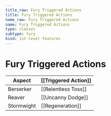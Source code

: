 ```yaml
---
title_raw: Fury Triggered Actions
title: Fury Triggered Actions
name_raw: Fury Triggered Actions
name: Fury Triggered Actions
type: classes
subtype: fury
kind: 1st-level features
---
```


# Fury Triggered Actions

| **Aspect** | **[[Triggered Action]]** |
| ---------- | ------------------------ |
| Berserker  | [[Relentless Toss]]      |
| Reaver     | [[Uncanny Dodge]]        |
| Stormwight | [[Regeneration]]         |
